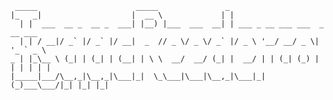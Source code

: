   
  
  
     _____                      _____               _
    |_   _|                    |  __ \             | |
      | |  ___  __ _  __ _  ___| |__) |___  ___  __| | ___ _ __ ___ ___  _ __ ___
      | | / __|/ _` |/ _` |/ __|  _  // _ \/ _ \/ _` |/ _ \ '__/ __/ _ \| '_ ` _ \
    _ | |_\__ \ (_| | (_| | (__| | \ \  __/  __/ (_| |  __/ | | (_| (_) | | | | | |
    |_____|___/\__,_|\__,_|\___|_|  \_\___|\___|\__,_|\___|_|(_)___\___/|_| |_| |_|
